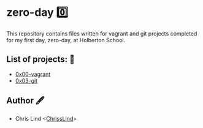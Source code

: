 # zero-day :zero:

This repository contains files written for vagrant and git projects completed for my first day, zero-day, at Holberton School.

## List of projects: :book:

- [0x00-vagrant](https://github.com/ChrissLind/holbertonschool-zero_day/tree/main/0x00-vagrant)
- [0x03-git](https://github.com/ChrissLind/holbertonschool-zero_day/tree/main/0x03-git)

## Author :fountain_pen:
- Chris Lind <[ChrissLind](https://github.com/ChrissLind)>
